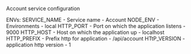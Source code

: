 Account service configuration

ENVs:
SERVICE_NAME - Service name - Account
NODE_ENV - Environments - local
HTTP_PORT - Port on which the application listens - 9000 
HTTP_HOST - Host on which the application up - localhost
HTTP_PREFIX - Prefix http for application - /api/account
HTtP_VERSION - application http version - 1

